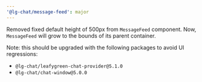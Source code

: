 ```yaml
---
'@lg-chat/message-feed': major
---
```


Removed fixed default height of 500px from `MessageFeed` component. Now, `MessageFeed` will grow to the bounds of its parent container.

Note: this should be upgraded with the following packages to avoid UI regressions:
  - `@lg-chat/leafygreen-chat-provider@5.1.0`
  - `@lg-chat/chat-window@5.0.0`
